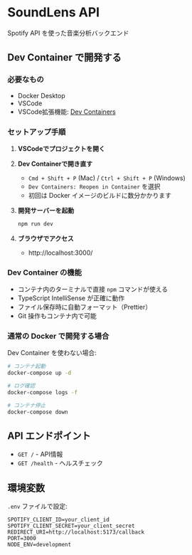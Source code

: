 # SoundLens API

Spotify API を使った音楽分析バックエンド

## Dev Container で開発する

### 必要なもの

- Docker Desktop
- VSCode
- VSCode拡張機能: [Dev Containers](https://marketplace.visualstudio.com/items?itemName=ms-vscode-remote.remote-containers)

### セットアップ手順

1. **VSCodeでプロジェクトを開く**

2. **Dev Containerで開き直す**
   - `Cmd + Shift + P` (Mac) / `Ctrl + Shift + P` (Windows)
   - `Dev Containers: Reopen in Container` を選択
   - 初回は Docker イメージのビルドに数分かかります

3. **開発サーバーを起動**
   ```bash
   npm run dev
   ```

4. **ブラウザでアクセス**
   - http://localhost:3000/

### Dev Container の機能

- コンテナ内のターミナルで直接 `npm` コマンドが使える
- TypeScript IntelliSense が正確に動作
- ファイル保存時に自動フォーマット（Prettier）
- Git 操作もコンテナ内で可能

### 通常の Docker で開発する場合

Dev Container を使わない場合:

```bash
# コンテナ起動
docker-compose up -d

# ログ確認
docker-compose logs -f

# コンテナ停止
docker-compose down
```

## API エンドポイント

- `GET /` - API情報
- `GET /health` - ヘルスチェック

## 環境変数

`.env` ファイルで設定:

```
SPOTIFY_CLIENT_ID=your_client_id
SPOTIFY_CLIENT_SECRET=your_client_secret
REDIRECT_URI=http://localhost:5173/callback
PORT=3000
NODE_ENV=development
```
